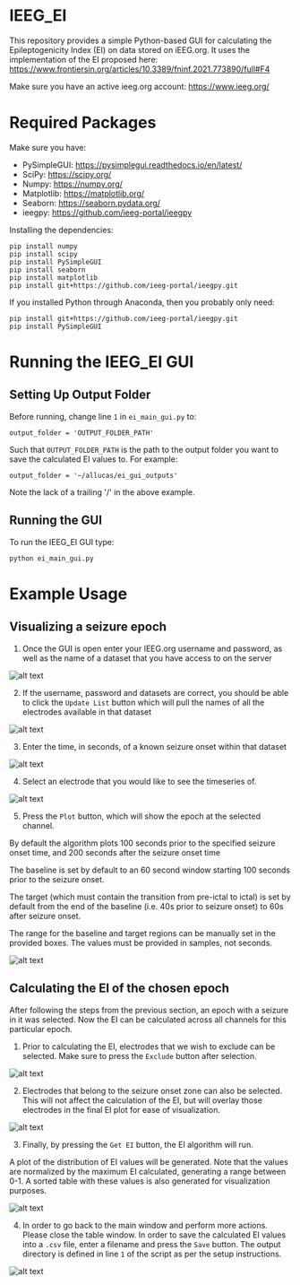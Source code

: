 # IEEG_EI

This repository provides a simple Python-based GUI for calculating the Epileptogenicity Index (EI) on data stored on iEEG.org. It uses the implementation of the EI proposed here: https://www.frontiersin.org/articles/10.3389/fninf.2021.773890/full#F4

Make sure you have an active ieeg.org account: https://www.ieeg.org/

# Required Packages

Make sure you have:
- PySimpleGUI: https://pysimplegui.readthedocs.io/en/latest/
- SciPy: https://scipy.org/
- Numpy: https://numpy.org/
- Matplotlib: https://matplotlib.org/
- Seaborn: https://seaborn.pydata.org/
- ieegpy: https://github.com/ieeg-portal/ieegpy

Installing the dependencies:
```
pip install numpy
pip install scipy
pip install PySimpleGUI
pip install seaborn
pip install matplotlib
pip install git+https://github.com/ieeg-portal/ieegpy.git
```

If you installed Python through Anaconda, then you probably only need:
```
pip install git+https://github.com/ieeg-portal/ieegpy.git
pip install PySimpleGUI
```

# Running the IEEG_EI GUI

## Setting Up Output Folder
Before running, change line `1` in `ei_main_gui.py` to:

```
output_folder = 'OUTPUT_FOLDER_PATH'
```

Such that `OUTPUT_FOLDER_PATH` is the path to the output folder you want to save the calculated EI values to. For example:

```
output_folder = '~/allucas/ei_gui_outputs'
```

Note the lack of a trailing '/' in the above example.

## Running the GUI
To run the IEEG_EI GUI type:

```
python ei_main_gui.py
```

# Example Usage

## Visualizing a seizure epoch

1. Once the GUI is open enter your IEEG.org username and password, as well as the name of a dataset that you have access to on the server

![alt text](https://github.com/allucas/IEEG_EI/blob/main/images/step1.png?raw=true)

2. If the username, password and datasets are correct, you should be able to click the `Update List` button which will pull the names of all the electrodes available in that dataset

![alt text](https://github.com/allucas/IEEG_EI/blob/main/images/step1.png?raw=true)

3. Enter the time, in seconds, of a known seizure onset within that dataset

![alt text](https://github.com/allucas/IEEG_EI/blob/main/images/step3.png?raw=true)

4. Select an electrode that you would like to see the timeseries of.

![alt text](https://github.com/allucas/IEEG_EI/blob/main/images/step4.png?raw=true)

5. Press the `Plot` button, which will show the epoch at the selected channel. 

By default the algorithm plots 100 seconds prior to the specified seizure onset time, and 200 seconds after the seizure onset time

The baseline is set by default to an 60 second window starting 100 seconds prior to the seizure onset.

The target (which must contain the transition from pre-ictal to ictal) is set by default from the end of the baseline (i.e. 40s prior to seizure onset) to  60s after seizure onset.

The range for the baseline and target regions can be manually set in the provided boxes. The values must be provided in samples, not seconds.

![alt text](https://github.com/allucas/IEEG_EI/blob/main/images/step5.png?raw=true)

## Calculating the EI of the chosen epoch
After following the steps from the previous section, an epoch with a seizure in it was selected. Now the EI can be calculated across all channels for this particular epoch.

1. Prior to calculating the EI, electrodes that we wish to exclude can be selected. Make sure to press the `Exclude` button after selection.

![alt text](https://github.com/allucas/IEEG_EI/blob/main/images/step6.png?raw=true)

2. Electrodes that belong to the seizure onset zone can also be selected. This will not affect the calculation of the EI, but will overlay those electrodes in the final EI plot for ease of visualization.

![alt text](https://github.com/allucas/IEEG_EI/blob/main/images/step7.png?raw=true)

3. Finally, by pressing the `Get EI` button, the EI algorithm will run.

A plot of the distribution of EI values will be generated. Note that the values are normalized by the maximum EI calculated, generating a range between 0-1. A sorted table with these values is also generated for visualization purposes.

![alt text](https://github.com/allucas/IEEG_EI/blob/main/images/step8.png?raw=true)

4. In order to go back to the main window and perform more actions. Please close the table window. In order to save the calculated EI values into a `.csv` file, enter a filename and press the `Save` button. The output directory is defined in line `1` of the script as per the setup instructions.

![alt text](https://github.com/allucas/IEEG_EI/blob/main/images/step9.png?raw=true)


